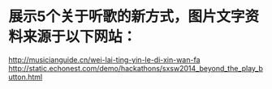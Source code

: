 # 展示5个关于听歌的新方式，图片文字资料来源于以下网站：
http://musicianguide.cn/wei-lai-ting-yin-le-di-xin-wan-fa
http://static.echonest.com/demo/hackathons/sxsw2014_beyond_the_play_button.html
